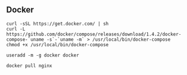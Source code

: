 ## Docker

    curl -sSL https://get.docker.com/ | sh
    curl -L https://github.com/docker/compose/releases/download/1.4.2/docker-compose-`uname -s`-`uname -m` > /usr/local/bin/docker-compose
    chmod +x /usr/local/bin/docker-compose

    useradd -m -g docker docker

    docker pull nginx
